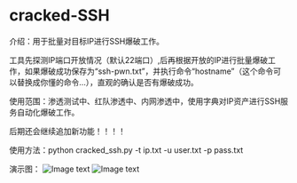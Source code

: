 # cracked-SSH

介绍：用于批量对目标IP进行SSH爆破工作。

工具先探测IP端口开放情况（默认22端口）,后再根据开放的IP进行批量爆破工作，如果爆破成功保存为“ssh-pwn.txt”，并执行命令“hostname”（这个命令可以替换成你懂的命令...），直观的确认是否有爆破成功。

使用范围：渗透测试中、红队渗透中、内网渗透中，使用字典对IP资产进行SSH服务自动化爆破工作。

后期还会继续追加新功能！！！！

使用方法：python cracked_ssh.py -t ip.txt -u user.txt -p pass.txt

演示图：
![Image text](https://github.com/d3ckx1/cracked-SSH/blob/main/截屏2021-01-19%20下午2.15.20.png)
![Image text](https://github.com/d3ckx1/cracked-SSH/blob/main/WechatIMG4647.jpeg)
